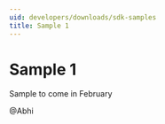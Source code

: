 ```yaml
---
uid: developers/downloads/sdk-samples
title: Sample 1
---
```

# Sample 1

Sample to come in February 

@Abhi
